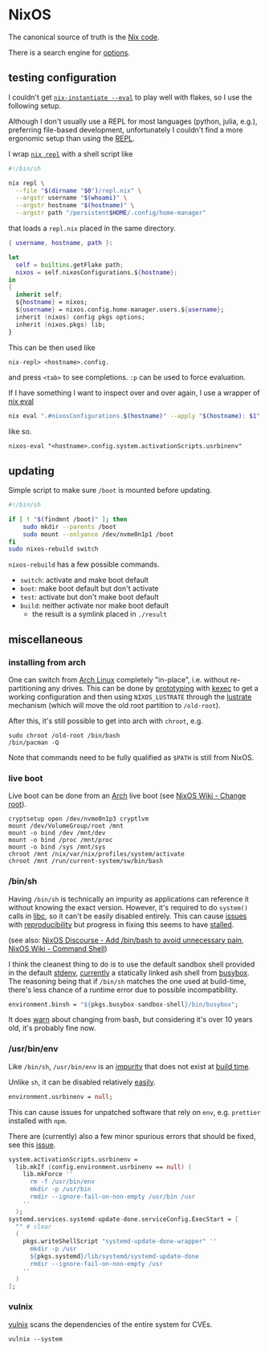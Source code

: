 # NixOS

The canonical source of truth is the [Nix
code](https://github.com/stephen-huan/nixos-config).

There is a search engine for [options](https://search.nixos.org/options).

## testing configuration

I couldn't get
[`nix-instantiate --eval`](https://nixos.org/manual/nix/stable/command-ref/nix-instantiate)
to play well with flakes, so I use the following setup.

Although I don't usually use a REPL for most languages (python,
julia, e.g.), preferring file-based development, unfortunately
I couldn't find a more ergonomic setup than using the
[REPL](https://aldoborrero.com/posts/2022/12/02/learn-how-to-use-the-nix-repl-effectively/).

I wrap [`nix
repl`](https://nixos.org/manual/nix/stable/command-ref/new-cli/nix3-repl)
with a shell script like

```sh
#!/bin/sh

nix repl \
  --file "$(dirname "$0")/repl.nix" \
  --argstr username "$(whoami)" \
  --argstr hostname "$(hostname)" \
  --argstr path "/persistent$HOME/.config/home-manager"
```

that loads a `repl.nix` placed in the same directory.

```nix
{ username, hostname, path }:

let
  self = builtins.getFlake path;
  nixos = self.nixosConfigurations.${hostname};
in
{
  inherit self;
  ${hostname} = nixos;
  ${username} = nixos.config.home-manager.users.${username};
  inherit (nixos) config pkgs options;
  inherit (nixos.pkgs) lib;
}
```

This can be then used like

```nix
nix-repl> <hostname>.config.
```

and press `<tab>` to see completions. `:p` can be used to force evaluation.

If I have something I want to inspect over and over again, I use a wrapper of
[nix eval](https://nixos.org/manual/nix/stable/command-ref/new-cli/nix3-eval)

```sh
nix eval ".#nixosConfigurations.$(hostname)" --apply "$(hostname): $1"
```

like so.

```shell
nixos-eval "<hostname>.config.system.activationScripts.usrbinenv"
```

## updating

Simple script to make sure `/boot` is mounted before updating.

```sh
#!/bin/sh

if [ ! "$(findmnt /boot)" ]; then
    sudo mkdir --parents /boot
    sudo mount --onlyonce /dev/nvme0n1p1 /boot
fi
sudo nixos-rebuild switch
```

`nixos-rebuild` has a few possible commands.

- `switch`: activate and make boot default
- `boot`: make boot default but don't activate
- `test`: activate but don't make boot default
- `build`: neither activate nor make boot default
  - the result is a symlink placed in `./result`

## miscellaneous

### installing from arch

One can switch from [Arch Linux](/os/arch) completely "in-place",
i.e. without re-partitioning any drives. This can be done by
[prototyping](/pkgs/tools/package-management/nix.md) with
[kexec](https://nixos.org/manual/nixos/stable/#sec-booting-via-kexec) to get a
working configuration and then using `NIXOS_LUSTRATE` through the
[lustrate](https://nixos.org/manual/nixos/stable/#sec-installing-from-other-distro)
mechanism (which will move the old root partition to `/old-root`).

After this, it's still possible to get into arch with `chroot`, e.g.

```shell
sudo chroot /old-root /bin/bash
/bin/pacman -Q
```

Note that commands need to be fully qualified as `$PATH` is still from NixOS.

### live boot

Live boot can be done from an [Arch](/os/arch/#live-boot) live boot
(see [NixOS Wiki - Change root](https://nixos.wiki/wiki/Change_root)).

```shell
cryptsetup open /dev/nvme0n1p3 cryptlvm
mount /dev/VolumeGroup/root /mnt
mount -o bind /dev /mnt/dev
mount -o bind /proc /mnt/proc
mount -o bind /sys /mnt/sys
chroot /mnt /nix/var/nix/profiles/system/activate
chroot /mnt /run/current-system/sw/bin/bash
```

### /bin/sh

Having `/bin/sh` is technically an impurity as applications can reference it
without knowing the exact version. However, it's required to do `system()`
calls in [libc](https://man7.org/linux/man-pages/man3/system.3.html),
so it can't be easily disabled entirely. This can cause
[issues](https://github.com/NixOS/nixpkgs/issues/1424) with
[reproducibility](https://github.com/NixOS/nix/issues/6081)
but progress in fixing this seems to have
[stalled](https://github.com/NixOS/nixpkgs/pull/4998).

(see also: [NixOS Discourse - Add /bin/bash to avoid
unnecessary pain](https://discourse.nixos.org/t/5673),
[NixOS Wiki - Command Shell](https://nixos.wiki/wiki/Command_Shell))

I think the cleanest thing to do is to use the
default sandbox shell provided in the default
[stdenv](https://github.com/NixOS/nix/blob/d070d8b7460f412a657745698dba291c66792402/flake.nix#L128-L130),
[currently](https://github.com/NixOS/nixpkgs/blob/master/pkgs/os-specific/linux/busybox/sandbox-shell.nix)
a statically linked ash shell from [busybox](https://www.busybox.net/).
The reasoning being that if `/bin/sh` matches the one used at build-time,
there's less chance of a runtime error due to possible incompatibility.

```nix
environment.binsh = "${pkgs.busybox-sandbox-shell}/bin/busybox";
```

It does
[warn](https://github.com/NixOS/nixpkgs/blob/b3f4040512b360397bb8989a85776335ff3c2847/modules/config/shells-environment.nix#L140-L150)
about changing from bash, but considering
it's over 10 years old, it's probably fine now.

### /usr/bin/env

Like `/bin/sh`, `/usr/bin/env` is an
[impurity](https://github.com/NixOS/nix/issues/1205) that does not
exist at [build time](https://github.com/NixOS/nixpkgs/issues/6227).

Unlike `sh`, it can be disabled relatively
[easily](https://github.com/NixOS/nixpkgs/blob/df82096af06deaa8ddd53accaaa488474575b6d6/nixos/modules/system/activation/activation-script.nix#L97-L109).

```nix
environment.usrbinenv = null;
```

This can cause issues for unpatched software that
rely on `env`, e.g. `prettier` installed with `npm`.

There are (currently) also a few minor spurious errors that should be
fixed, see this [issue](https://github.com/NixOS/nixpkgs/issues/260658).

```nix
system.activationScripts.usrbinenv =
  lib.mkIf (config.environment.usrbinenv == null) (
    lib.mkForce ''
      rm -f /usr/bin/env
      mkdir -p /usr/bin
      rmdir --ignore-fail-on-non-empty /usr/bin /usr
    ''
  );
systemd.services.systemd-update-done.serviceConfig.ExecStart = [
  "" # clear
  (
    pkgs.writeShellScript "systemd-update-done-wrapper" ''
      mkdir -p /usr
      ${pkgs.systemd}/lib/systemd/systemd-update-done
      rmdir --ignore-fail-on-non-empty /usr
    ''
  )
];
```

### vulnix

[vulnix](https://github.com/nix-community/vulnix)
scans the dependencies of the entire system for CVEs.

```shell
vulnix --system
```
